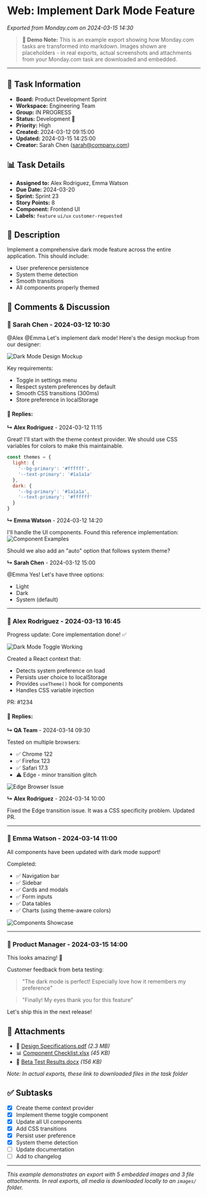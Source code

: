 # Web: Implement Dark Mode Feature

*Exported from Monday.com on 2024-03-15 14:30*

> **📌 Demo Note:** This is an example export showing how Monday.com tasks are transformed into markdown. Images shown are placeholders - in real exports, actual screenshots and attachments from your Monday.com task are downloaded and embedded.

---

## 📌 Task Information

- **Board:** Product Development Sprint
- **Workspace:** Engineering Team
- **Group:** IN PROGRESS
- **Status:** Development 🚀
- **Priority:** High
- **Created:** 2024-03-12 09:15:00
- **Updated:** 2024-03-15 14:25:00
- **Creator:** Sarah Chen (sarah@company.com)

## 📊 Task Details

- **Assigned to:** Alex Rodriguez, Emma Watson
- **Due Date:** 2024-03-20
- **Sprint:** Sprint 23
- **Story Points:** 8
- **Component:** Frontend UI
- **Labels:** `feature` `ui/ux` `customer-requested`

## 📝 Description

Implement a comprehensive dark mode feature across the entire application. This should include:
- User preference persistence
- System theme detection
- Smooth transitions
- All components properly themed

## 💬 Comments & Discussion

### 💭 Sarah Chen - 2024-03-12 10:30

@Alex @Emma Let's implement dark mode! Here's the design mockup from our designer:

![Dark Mode Design Mockup](https://via.placeholder.com/600x400/6366f1/ffffff?text=Dark+Mode+Design+Mockup)

Key requirements:
- Toggle in settings menu
- Respect system preferences by default
- Smooth CSS transitions (300ms)
- Store preference in localStorage

#### 💬 Replies:

**↳ Alex Rodriguez** - 2024-03-12 11:15

  Great! I'll start with the theme context provider. We should use CSS variables for colors to make this maintainable.

  ```javascript
  const themes = {
    light: {
      '--bg-primary': '#ffffff',
      '--text-primary': '#1a1a1a'
    },
    dark: {
      '--bg-primary': '#1a1a1a',
      '--text-primary': '#ffffff'
    }
  }
  ```

**↳ Emma Watson** - 2024-03-12 14:20

  I'll handle the UI components. Found this reference implementation:
  ![Component Examples](https://via.placeholder.com/600x300/10b981/ffffff?text=Component+Examples)

  Should we also add an "auto" option that follows system theme?

**↳ Sarah Chen** - 2024-03-12 15:00

  @Emma Yes! Let's have three options:
  - Light
  - Dark
  - System (default)

---

### 💭 Alex Rodriguez - 2024-03-13 16:45

Progress update: Core implementation done! ✅

![Dark Mode Toggle Working](https://via.placeholder.com/600x350/f59e0b/ffffff?text=Dark+Mode+Toggle+Demo)

Created a React context that:
- Detects system preference on load
- Persists user choice to localStorage
- Provides `useTheme()` hook for components
- Handles CSS variable injection

PR: #1234

#### 💬 Replies:

**↳ QA Team** - 2024-03-14 09:30

  Tested on multiple browsers:
  - ✅ Chrome 122
  - ✅ Firefox 123
  - ✅ Safari 17.3
  - ⚠️ Edge - minor transition glitch

  ![Edge Browser Issue](https://via.placeholder.com/500x200/ef4444/ffffff?text=Edge+Browser+Issue)

**↳ Alex Rodriguez** - 2024-03-14 10:00

  Fixed the Edge transition issue. It was a CSS specificity problem. Updated PR.

---

### 💭 Emma Watson - 2024-03-14 11:00

All components have been updated with dark mode support!

Completed:
- ✅ Navigation bar
- ✅ Sidebar
- ✅ Cards and modals
- ✅ Form inputs
- ✅ Data tables
- ✅ Charts (using theme-aware colors)

![Components Showcase](https://via.placeholder.com/700x400/8b5cf6/ffffff?text=All+Components+with+Dark+Mode)

---

### 💭 Product Manager - 2024-03-15 14:00

This looks amazing! 🎉

Customer feedback from beta testing:
> "The dark mode is perfect! Especially love how it remembers my preference"

> "Finally! My eyes thank you for this feature"

Let's ship this in the next release!

## 📎 Attachments

- 📄 [Design Specifications.pdf](#) *(2.3 MB)*
- 📊 [Component Checklist.xlsx](#) *(45 KB)*
- 📝 [Beta Test Results.docx](#) *(156 KB)*

*Note: In actual exports, these link to downloaded files in the task folder*

## ✅ Subtasks

- [x] Create theme context provider
- [x] Implement theme toggle component
- [x] Update all UI components
- [x] Add CSS transitions
- [x] Persist user preference
- [x] System theme detection
- [ ] Update documentation
- [ ] Add to changelog

---

*This example demonstrates an export with 5 embedded images and 3 file attachments. In real exports, all media is downloaded locally to an `images/` folder.*